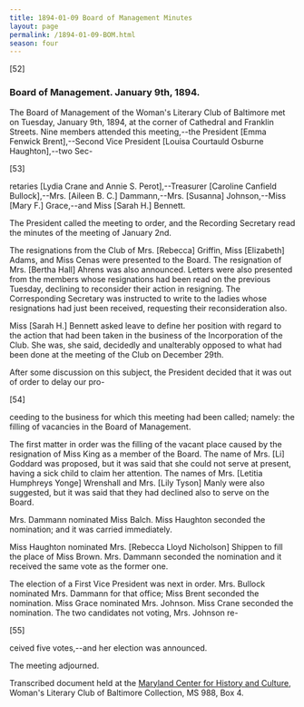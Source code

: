 ```yaml
---
title: 1894-01-09 Board of Management Minutes
layout: page
permalink: /1894-01-09-BOM.html
season: four
---
```

[52]

### Board of Management. January 9th, 1894.

The Board of Management of the Woman's Literary Club of Baltimore met on Tuesday, January 9th, 1894, at the corner of Cathedral and Franklin Streets. Nine members attended this meeting,--the President [Emma Fenwick Brent],--Second Vice President [Louisa Courtauld Osburne Haughton],--two Sec-

[53]

retaries [Lydia Crane and Annie S. Perot],--Treasurer [Caroline Canfield Bullock],--Mrs. [Aileen B. C.] Dammann,--Mrs. [Susanna] Johnson,--Miss [Mary F.] Grace,--and Miss [Sarah H.] Bennett.

The President called the meeting to order, and the Recording Secretary read the minutes of the meeting of January 2nd.

The resignations from the Club of Mrs. [Rebecca] Griffin, Miss [Elizabeth] Adams, and Miss Cenas were presented to the Board. The resignation of Mrs. [Bertha Hall] Ahrens was also announced. Letters were also presented from the members whose resignations had been read on the previous Tuesday, declining to reconsider their action in resigning. The Corresponding Secretary was instructed to write to the ladies whose resignations had just been received, requesting their reconsideration also.

Miss [Sarah H.] Bennett asked leave to define her position with regard to the action that had been taken in the business of the Incorporation of the Club. She was, she said, decidedly and unalterably opposed to what had been done at the meeting of the Club on December 29th.

After some discussion on this subject, the President decided that it was out of order to delay our pro-

[54]

ceeding to the business for which this meeting had been called; namely: the filling of vacancies in the Board of Management.

The first matter in order was the filling of the vacant place caused by the resignation of Miss King as a member of the Board. The name of Mrs. [Li] Goddard was proposed, but it was said that she could not serve at present, having a sick child to claim her attention. The names of Mrs. [Letitia Humphreys Yonge] Wrenshall and Mrs. [Lily Tyson] Manly were also suggested, but it was said that they had declined also to serve on the Board.

Mrs. Dammann nominated Miss Balch. Miss Haughton seconded the nomination; and it was carried immediately.

Miss Haughton nominated Mrs. [Rebecca Lloyd Nicholson] Shippen to fill the place of Miss Brown. Mrs. Dammann seconded the nomination and it received the same vote as the former one.

The election of a First Vice President was next in order. Mrs. Bullock nominated Mrs. Dammann for that office; Miss Brent seconded the nomination. Miss Grace nominated Mrs. Johnson. Miss Crane seconded the nomination. The two candidates not voting, Mrs. Johnson re-

[55]

ceived five votes,--and her election was announced.

The meeting adjourned.

Transcribed document held at the [Maryland Center for History and Culture](http://mdhs.org/), Woman's Literary Club of Baltimore Collection, MS 988, Box 4. 